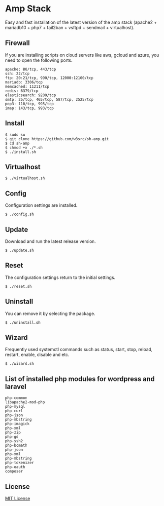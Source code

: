 # Amp Stack   
Easy and fast installation of the latest version of the amp stack (apache2 + mariadb10 + php7 + fail2ban + vsftpd + sendmail + virtualhost).   

## Firewall   
If you are installing scripts on cloud servers like aws, gcloud and azure, you need to open the following ports.   
```
apache: 80/tcp, 443/tcp
ssh: 22/tcp
ftp: 20:21/tcp, 990/tcp, 12000:12100/tcp
mariadb: 3306/tcp
memcached: 11211/tcp
redis: 6379/tcp
elasticsearch: 9200/tcp
smtp: 25/tcp, 465/tcp, 587/tcp, 2525/tcp
pop3: 110/tcp, 995/tcp
imap: 143/tcp, 993/tcp
```

## Install   
```
$ sudo su
$ git clone https://github.com/w3src/sh-amp.git
$ cd sh-amp
$ chmod +x ./*.sh
$ ./install.sh
```

## Virtualhost   
```
$ ./virtualhost.sh
```

## Config   
Configuration settings are installed.   
```
$ ./config.sh
```

## Update   
Download and run the latest release version.   
```
$ ./update.sh
```

## Reset   
The configuration settings return to the initial settings.   
```
$ ./reset.sh
```

## Uninstall   
You can remove it by selecting the package.   
```
$ ./uninstall.sh
```

## Wizard   
Frequently used systemctl commands such as status, start, stop, reload, restart, enable, disable and etc.
```
$ ./wizard.sh
```

## List of installed php modules for wordpress and laravel   
```
php-common
libapache2-mod-php
php-mysql
php-curl
php-json
php-mbstring
php-imagick
php-xml
php-zip
php-gd
php-ssh2
php-bcmath
php-json
php-xml
php-mbstring
php-tokenizer
php-oauth
composer
```

## License   
[MIT License](LICENSE)   